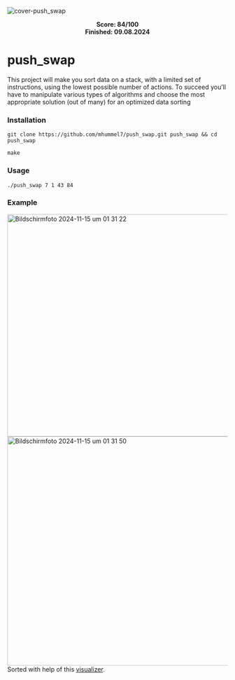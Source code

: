 ![cover-push_swap](https://github.com/user-attachments/assets/4be52783-4e93-4f73-bbc2-542cb5494c10)

<div align="center">
  <strong>Score: 84/100</strong><br>
  <strong>Finished: 09.08.2024</strong>
</div>

# push_swap

This project will make you sort data on a stack, with a limited set of instructions, using
the lowest possible number of actions. To succeed you’ll have to manipulate various
types of algorithms and choose the most appropriate solution (out of many) for an
optimized data sorting

### Installation

```plaintext
git clone https://github.com/mhummel7/push_swap.git push_swap && cd push_swap
```

```plaintext
make
```

### Usage
```plaintext
./push_swap 7 1 43 84
```

### Example
<img width="507" alt="Bildschirmfoto 2024-11-15 um 01 31 22" src="https://github.com/user-attachments/assets/22095f40-18b8-4e28-9c32-0a02d2bb73ef">
<img width="523" alt="Bildschirmfoto 2024-11-15 um 01 31 50" src="https://github.com/user-attachments/assets/cbc2ef7e-88a1-4964-a0eb-7606a1f7b09e"><br>
Sorted with help of this <a href="https://windowdong11.github.io/push_swap_visualizer/">visualizer</a>.
